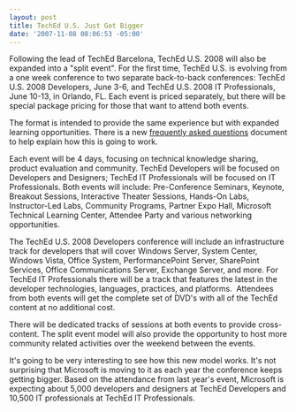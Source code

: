 ```yaml
---
layout: post
title: TechEd U.S. Just Got Bigger
date: '2007-11-08 08:06:53 -05:00'
---
```


Following the lead of TechEd Barcelona, TechEd U.S. 2008 will also be expanded into a "split event". For the first time, TechEd U.S. is evolving from a one week conference to two separate back-to-back conferences: TechEd U.S. 2008 Developers, June 3-6, and TechEd U.S. 2008 IT Professionals, June 10-13, in Orlando, FL. Each event is priced separately, but there will be special package pricing for those that want to attend both events.

The format is intended to provide the same experience but with expanded learning opportunities. There is a new [frequently asked questions](http://www.microsoft.com/events/teched2007/teched2008faq.mspx) document to help explain how this is going to work.

Each event will be 4 days, focusing on technical knowledge sharing, product evaluation and community. TechEd Developers will be focused on Developers and Designers; TechEd IT Professionals will be focused on IT Professionals. Both events will include: Pre-Conference Seminars, Keynote, Breakout Sessions, Interactive Theater Sessions, Hands-On Labs, Instructor-Led Labs, Community Programs, Partner Expo Hall, Microsoft Technical Learning Center, Attendee Party and various networking opportunities. 

The TechEd U.S. 2008 Developers conference will include an infrastructure track for developers that will cover Windows Server, System Center, Windows Vista, Office System, PerformancePoint Server, SharePoint Services, Office Communications Server, Exchange Server, and more. For TechEd IT Professionals there will be a track that features the latest in the developer technologies, languages, practices, and platforms.  Attendees from both events will get the complete set of DVD's with all of the TechEd content at no additional cost. 

There will be dedicated tracks of sessions at both events to provide cross-content. The split event model will also provide the opportunity to host more community related activities over the weekend between the events. 

It's going to be very interesting to see how this new model works. It's not surprising that Microsoft is moving to it as each year the conference keeps getting bigger. Based on the attendance from last year's event, Microsoft is expecting about 5,000 developers and designers at TechEd Developers and 10,500 IT professionals at TechEd IT Professionals.
